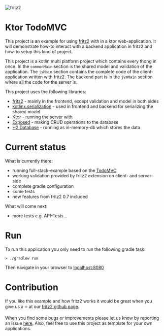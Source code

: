 ![fritz2](https://www.fritz2.dev/images/fritz2_logo_grey.png)

# Ktor TodoMVC

This project is an example for using [fritz2](https://www.fritz2.dev/) with in a ktor web-application.
It will demonstrate how-to interact with a backend application in fritz2 and how-to setup this kind of project.

This project is a kotlin multi platform project which contains every thong in once.
In the `commonMain` section is the shared model and validation of the application.
The `jsMain` section contains the complete code of the client-application written with fritz2. 
The backend part is in the `jvmMain` section where all the code for the server is.

This project uses the following libraries:
* [fritz2](https://github.com/jwstegemann/fritz2) - mainly in the frontend, except validation and model in both sides
* [kotlinx.serialization](https://github.com/Kotlin/kotlinx.serialization) - used in frontend and backend for serializing the shared model
* [Ktor](https://ktor.io/) - running the server with
* [Exposed](https://github.com/JetBrains/Exposed) - making CRUD operations to the database
* [H2 Database](https://www.h2database.com/html/main.html) - running as in-memory-db which stores the data

# Current status
What is currently there:
* running full-stack-example based on the [TodoMVC](http://todomvc.com/)
* working validation provided by fritz2 extension on client- and server-side
* complete gradle configuration
* some tests
* new features from fritz2 0.7 included

What will come next:
* more tests e.g. API-Tests...

# Run
To run this application you only need to run the following gradle task:
```
> ./gradlew run 
``` 
Then navigate in your browser to [localhost:8080](http://localhost:8080/)

# Contribution
If you like this example and how fritz2 works it would be great 
when you give us a &#11088; at our [fritz2 github page](https://github.com/jwstegemann/fritz2).

When you find some bugs or improvements please let us know by reporting an issue 
[here](https://github.com/jamowei/fritz2-spring-todomvc/issues).
Also, feel free to use this project as template for your own applications.